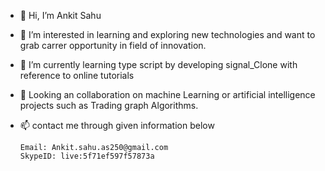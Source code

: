 - 👋 Hi, I’m Ankit Sahu
- 👀 I’m interested in learning and exploring new technologies and want to grab carrer opportunity in field of innovation.
- 🌱 I’m currently learning type script by developing signal_Clone with reference to online tutorials
- 💞️ Looking an collaboration on  machine Learning or artificial intelligence projects such as Trading graph Algorithms.
- 📫 contact me through given information below
      
      Email: Ankit.sahu.as250@gmail.com
      SkypeID: live:5f71ef597f57873a


